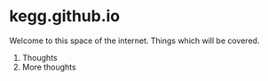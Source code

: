 # kegg.github.io

Welcome to this space of the internet. Things which will be covered.

1. Thoughts
2. More thoughts
